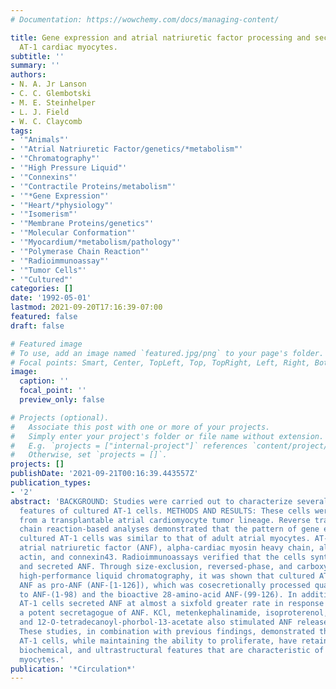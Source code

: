 ```yaml
---
# Documentation: https://wowchemy.com/docs/managing-content/

title: Gene expression and atrial natriuretic factor processing and secretion in cultured
  AT-1 cardiac myocytes.
subtitle: ''
summary: ''
authors:
- N. A. Jr Lanson
- C. C. Glembotski
- M. E. Steinhelper
- L. J. Field
- W. C. Claycomb
tags:
- '"Animals"'
- '"Atrial Natriuretic Factor/genetics/*metabolism"'
- '"Chromatography"'
- '"High Pressure Liquid"'
- '"Connexins"'
- '"Contractile Proteins/metabolism"'
- '"*Gene Expression"'
- '"Heart/*physiology"'
- '"Isomerism"'
- '"Membrane Proteins/genetics"'
- '"Molecular Conformation"'
- '"Myocardium/*metabolism/pathology"'
- '"Polymerase Chain Reaction"'
- '"Radioimmunoassay"'
- '"Tumor Cells"'
- '"Cultured"'
categories: []
date: '1992-05-01'
lastmod: 2021-09-20T17:16:39-07:00
featured: false
draft: false

# Featured image
# To use, add an image named `featured.jpg/png` to your page's folder.
# Focal points: Smart, Center, TopLeft, Top, TopRight, Left, Right, BottomLeft, Bottom, BottomRight.
image:
  caption: ''
  focal_point: ''
  preview_only: false

# Projects (optional).
#   Associate this post with one or more of your projects.
#   Simply enter your project's folder or file name without extension.
#   E.g. `projects = ["internal-project"]` references `content/project/deep-learning/index.md`.
#   Otherwise, set `projects = []`.
projects: []
publishDate: '2021-09-21T00:16:39.443557Z'
publication_types:
- '2'
abstract: 'BACKGROUND: Studies were carried out to characterize several biochemical
  features of cultured AT-1 cells. METHODS AND RESULTS: These cells were obtained
  from a transplantable atrial cardiomyocyte tumor lineage. Reverse transcriptase-polymerase
  chain reaction-based analyses demonstrated that the pattern of gene expression of
  cultured AT-1 cells was similar to that of adult atrial myocytes. AT-1 cells expressed
  atrial natriuretic factor (ANF), alpha-cardiac myosin heavy chain, alpha-cardiac
  actin, and connexin43. Radioimmunoassays verified that the cells synthesized, stored,
  and secreted ANF. Through size-exclusion, reversed-phase, and carboxymethyl-ion-exchange
  high-performance liquid chromatography, it was shown that cultured AT-1 cells stored
  ANF as pro-ANF (ANF-[1-126]), which was cosecretionally processed quantitatively
  to ANF-(1-98) and the bioactive 28-amino-acid ANF-(99-126). In addition, cultured
  AT-1 cells secreted ANF at almost a sixfold greater rate in response to endothelin-1,
  a potent secretagogue of ANF. KCl, metenkephalinamide, isoproterenol, phenylephrine,
  and 12-O-tetradecanoyl-phorbol-13-acetate also stimulated ANF release. CONCLUSIONS:
  These studies, in combination with previous findings, demonstrated that cultured
  AT-1 cells, while maintaining the ability to proliferate, have retained functional,
  biochemical, and ultrastructural features that are characteristic of adult atrial
  myocytes.'
publication: '*Circulation*'
---
```

